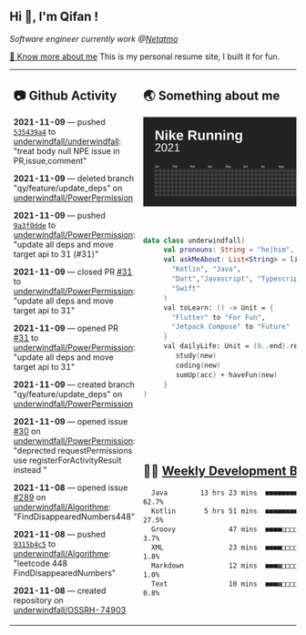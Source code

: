 <h2> Hi 👋, I'm Qifan ! </h2>
<p><em>Software engineer currently work @<a href="https://www.netatmo.com">Netatmo</a>
</em></p><p><a href="https://qifanyang.com/resume" target="_blank"> 🔭 Know more about me</a> This is my personal resume site, I built it for fun.</p>
<table><tr><td valign="top" rowspan="2">

 ## 📷 Github Activity
 <!-- githubActivity starts -->
  **2021-11-09** — pushed [`535439a4`](https://github.com/underwindfall/underwindfall/commit/535439a4675bfcacd5e7b25e4cd2b370ac757629) to [underwindfall/underwindfall](https://api.github.com/repos/underwindfall/underwindfall): "treat body null NPE issue in PR,issue,comment"

  **2021-11-09** — deleted branch "qy/feature/update_deps" on [underwindfall/PowerPermission](https://api.github.com/repos/underwindfall/PowerPermission)

  **2021-11-09** — pushed [`9a3f0dde`](https://github.com/underwindfall/PowerPermission/commit/9a3f0dde46fcfead4204359f7719e595383b3e13) to [underwindfall/PowerPermission](https://api.github.com/repos/underwindfall/PowerPermission): "update all deps and move target api to 31 (#31)"

  **2021-11-09** — closed PR [#31](https://api.github.com/repos/underwindfall/PowerPermission/pulls/31) to [underwindfall/PowerPermission](https://api.github.com/repos/underwindfall/PowerPermission): "update all deps and move target api to 31"

  **2021-11-09** — opened PR [#31](https://api.github.com/repos/underwindfall/PowerPermission/pulls/31) to [underwindfall/PowerPermission](https://api.github.com/repos/underwindfall/PowerPermission): "update all deps and move target api to 31"

  **2021-11-09** — created branch "qy/feature/update_deps" on [underwindfall/PowerPermission](https://api.github.com/repos/underwindfall/PowerPermission)

  **2021-11-09** — opened issue [#30](https://api.github.com/repos/underwindfall/PowerPermission/issues/30) on [underwindfall/PowerPermission](https://api.github.com/repos/underwindfall/PowerPermission): "deprected requestPermissions use registerForActivityResult instead "

  **2021-11-08** — opened issue [#289](https://api.github.com/repos/underwindfall/Algorithme/issues/289) on [underwindfall/Algorithme](https://api.github.com/repos/underwindfall/Algorithme): "FindDisappearedNumbers448"

  **2021-11-08** — pushed [`9315b4c5`](https://github.com/underwindfall/Algorithme/commit/9315b4c5f6b011f8799171de767d5e9d56045440) to [underwindfall/Algorithme](https://api.github.com/repos/underwindfall/Algorithme): "leetcode 448 FindDisappearedNumbers"

  **2021-11-08** — created repository on [underwindfall/OSSRH-74903](https://api.github.com/repos/underwindfall/OSSRH-74903)
 <!-- githubActivity ends -->
 </td><td valign="top">

 ## 🌏 Something about me
 <!-- profile starts -->
 <a href="https://github.com/underwindfall" width="100%">
   <img src="https://github.com/underwindfall/GitHubPoster/blob/main/examples/nike.svg"/>
 </a>
 <br/>
 <br/>
 <br/>

 ```kotlin
 data class underwindfall(
      val pronouns: String = "he|him",
      val askMeAbout: List<String> = listOf(
        "Kotlin", "Java",
        "Dart","Javascript", "Typescript",
        "Swift"
      )
      val toLearn: () -> Unit = {
        "Flutter" to "For Fun",
        "Jetpack Compose" to "Future"
      }
      val dailyLife: Unit = (0..end).reduce { acc, new ->
         study(new)
         coding(new)
         sumUp(acc) + haveFun(new)
      }
 )
 ```
 <!-- profile ends -->
 </td></tr><tr><td valign="top">

 ## 🏊‍♂️ <a href="https://gist.github.com/underwindfall/377ee88ba1fabd1e93516e48ca9c61eb" target="_blank">Weekly Development Breakdown</a>
  <!-- codeTime starts -->
  ```text
    Java        13 hrs 23 mins  ■■■■■■■■■■■■■■■■■■▥□□□□□  62.7%
    Kotlin       5 hrs 51 mins  ■■■■■■■■■■□□□□□□□□□□□□□□  27.5%
    Groovy             47 mins  ■■■■◱□□□□□□□□□□□□□□□□□□□   3.7%
    XML                23 mins  ■■■■□□□□□□□□□□□□□□□□□□□□   1.8%
    Markdown           12 mins  ■■■▦□□□□□□□□□□□□□□□□□□□□   1.0%
    Text               10 mins  ■■■▦□□□□□□□□□□□□□□□□□□□□   0.8%
  ```
  <!-- codeTime starts -->
  </td></tr></table>